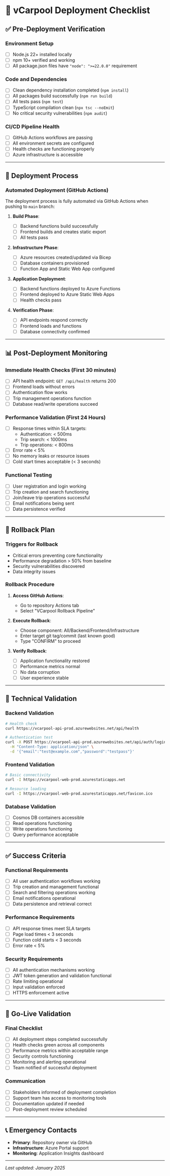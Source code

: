 # 🚀 vCarpool Deployment Checklist

## ✅ **Pre-Deployment Verification**

### **Environment Setup**

- [ ] Node.js 22+ installed locally
- [ ] npm 10+ verified and working
- [ ] All package.json files have `"node": ">=22.0.0"` requirement

### **Code and Dependencies**

- [ ] Clean dependency installation completed (`npm install`)
- [ ] All packages build successfully (`npm run build`)
- [ ] All tests pass (`npm test`)
- [ ] TypeScript compilation clean (`npx tsc --noEmit`)
- [ ] No critical security vulnerabilities (`npm audit`)

### **CI/CD Pipeline Health**

- [ ] GitHub Actions workflows are passing
- [ ] All environment secrets are configured
- [ ] Health checks are functioning properly
- [ ] Azure infrastructure is accessible

---

## 🎯 **Deployment Process**

### **Automated Deployment (GitHub Actions)**

The deployment process is fully automated via GitHub Actions when pushing to `main` branch:

1. **Build Phase**:

   - [ ] Backend functions build successfully
   - [ ] Frontend builds and creates static export
   - [ ] All tests pass

2. **Infrastructure Phase**:

   - [ ] Azure resources created/updated via Bicep
   - [ ] Database containers provisioned
   - [ ] Function App and Static Web App configured

3. **Application Deployment**:

   - [ ] Backend functions deployed to Azure Functions
   - [ ] Frontend deployed to Azure Static Web Apps
   - [ ] Health checks pass

4. **Verification Phase**:
   - [ ] API endpoints respond correctly
   - [ ] Frontend loads and functions
   - [ ] Database connectivity confirmed

---

## 📊 **Post-Deployment Monitoring**

### **Immediate Health Checks (First 30 minutes)**

- [ ] API health endpoint: `GET /api/health` returns 200
- [ ] Frontend loads without errors
- [ ] Authentication flow works
- [ ] Trip management operations function
- [ ] Database read/write operations succeed

### **Performance Validation (First 24 Hours)**

- [ ] Response times within SLA targets:
  - Authentication: < 500ms
  - Trip search: < 1000ms
  - Trip operations: < 800ms
- [ ] Error rate < 5%
- [ ] No memory leaks or resource issues
- [ ] Cold start times acceptable (< 3 seconds)

### **Functional Testing**

- [ ] User registration and login working
- [ ] Trip creation and search functioning
- [ ] Join/leave trip operations successful
- [ ] Email notifications being sent
- [ ] Data persistence verified

---

## 🚨 **Rollback Plan**

### **Triggers for Rollback**

- Critical errors preventing core functionality
- Performance degradation > 50% from baseline
- Security vulnerabilities discovered
- Data integrity issues

### **Rollback Procedure**

1. **Access GitHub Actions**:

   - Go to repository Actions tab
   - Select "VCarpool Rollback Pipeline"

2. **Execute Rollback**:

   - Choose component: All/Backend/Frontend/Infrastructure
   - Enter target git tag/commit (last known good)
   - Type "CONFIRM" to proceed

3. **Verify Rollback**:
   - [ ] Application functionality restored
   - [ ] Performance metrics normal
   - [ ] No data corruption
   - [ ] User experience stable

---

## 🔧 **Technical Validation**

### **Backend Validation**

```bash
# Health check
curl https://vcarpool-api-prod.azurewebsites.net/api/health

# Authentication test
curl -X POST https://vcarpool-api-prod.azurewebsites.net/api/auth/login \
  -H "Content-Type: application/json" \
  -d '{"email":"test@example.com","password":"testpass"}'
```

### **Frontend Validation**

```bash
# Basic connectivity
curl -I https://vcarpool-web-prod.azurestaticapps.net

# Resource loading
curl -I https://vcarpool-web-prod.azurestaticapps.net/favicon.ico
```

### **Database Validation**

- [ ] Cosmos DB containers accessible
- [ ] Read operations functioning
- [ ] Write operations functioning
- [ ] Query performance acceptable

---

## ✅ **Success Criteria**

### **Functional Requirements**

- [ ] All user authentication workflows working
- [ ] Trip creation and management functional
- [ ] Search and filtering operations working
- [ ] Email notifications operational
- [ ] Data persistence and retrieval correct

### **Performance Requirements**

- [ ] API response times meet SLA targets
- [ ] Page load times < 3 seconds
- [ ] Function cold starts < 3 seconds
- [ ] Error rate < 5%

### **Security Requirements**

- [ ] All authentication mechanisms working
- [ ] JWT token generation and validation functional
- [ ] Rate limiting operational
- [ ] Input validation enforced
- [ ] HTTPS enforcement active

---

## 🎉 **Go-Live Validation**

### **Final Checklist**

- [ ] All deployment steps completed successfully
- [ ] Health checks green across all components
- [ ] Performance metrics within acceptable range
- [ ] Security controls functioning
- [ ] Monitoring and alerting operational
- [ ] Team notified of successful deployment

### **Communication**

- [ ] Stakeholders informed of deployment completion
- [ ] Support team has access to monitoring tools
- [ ] Documentation updated if needed
- [ ] Post-deployment review scheduled

---

## 📞 **Emergency Contacts**

- **Primary**: Repository owner via GitHub
- **Infrastructure**: Azure Portal support
- **Monitoring**: Application Insights dashboard

---

_Last updated: January 2025_
